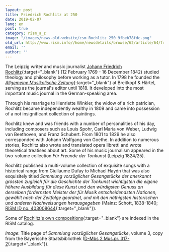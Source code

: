 ```yaml
---
layout: post
title: Friedrich Rochlitz at 250
date: 2019-02-07
lang: en
post: true
category: rism_a_z
image: "/images/news-old-website/csm_Rochlitz_250_9fbeb78fdc.png"
old_url: http://www.rism.info//home/newsdetails/browse/62/article/64/friedrich-rochlitz-at-250.html
email: ''
author: ''
---
```



The Leipzig writer and music journalist [Johann Friedrich Rochlitz](https://opac.rism.info/search?id=pe154394&Language=en){:target="_blank"} (12 February 1769 - 16 December 1842) studied theology and philosophy before working as a tutor. In 1798 he founded the [_Allgemeine Musikalische Zeitung_](https://digipress.digitale-sammlungen.de/calendar/newspaper/bsbmult00000037){:target="_blank"} at Breitkopf & Härtel, serving as the journal's editor until 1818. It developed into the most important music journal in the German-speaking area.

Through his marriage to Henriette Winkler, the widow of a rich patrician, Rochlitz became independently wealthy in 1809 and came into possession of a not insignificant collection of paintings.

Rochlitz knew and was friends with a number of personalities of his day, including composers such as Louis Spohr, Carl Maria von Weber, Ludwig van Beethoven, and Franz Schubert. From 1801 to 1829 he also corresponded with Johann Wolfgang von Goethe. In addition to numerous stories, Rochlitz also wrote and translated opera libretti and wrote theoretical treatises about art. Some of his music journalism appeared in the two-volume collection _Für Freunde der Tonkunst_ (Leipzig 1824/25).

Rochlitz published a multi-volume collection of exquisite songs with a historical range from Giullaume Dufay to Michael Haydn that was also exquisitely titled _Sammlung vorzüglicher Gesangstücke der anerkannt grössten zugleich für die Geschichte der Tonkunst wichtigsten die eigene höhere Ausbildung für diese Kunst und den würdigsten Genuss an derselben fördernsten Meister der für Musik entscheidendsten Nationen, gewählt nach der Zeitfolge geordnet, und mit den nöthigsten historischen und anderen Nachweisungen herausgegeben_ (Mainz: Schott, 1838-1840; [RISM ID no. 403008644](https://opac.rism.info/search?id=403008644&View=rism&Language=en){:target="_blank"}).

Some of [Rochlitz's own compositions](https://opac.rism.info/search?View=rism&author=Rochlitz+Friedrich&Language=en){:target="_blank"} are indexed in the RISM catalog.


_Image_: Title page of _Sammlung vorzüglicher Gesangstücke_, volume 3, copy from the Bayerische Staatsbibliothek ([D-Mbs 2 Mus.pr. 317-2](http://mdz-nbn-resolving.de/urn:nbn:de:bvb:12-bsb11131406-1){:target="_blank"}).

<script type="text/javascript">var switchTo5x=true;</script><script type="text/javascript" src="http://w.sharethis.com/button/buttons.js"></script><script type="text/javascript">stLight.options({publisher: "9b601438-1ce1-49d8-bfd7-9cff5df54c17", doNotHash: false, doNotCopy: false, hashAddressBar: false});</script>